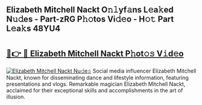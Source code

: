 ## Elizabeth Mitchell Nackt O𝚗𝚕yf𝚊ns L𝚎a𝚔ed N𝚞𝚍es - Part-zRG P𝚑𝚘tos Vi𝚍𝚎o - H𝚘𝚝 Part L𝚎a𝚔s 48YU4

# <h2><a href="http://kf2xoqg.oniu.top/?m=Elizabeth+Mitchell+Nackt">🔗👉 🔴 Elizabeth Mitchell Nackt P𝚑ot𝚘𝚜 V𝚒d𝚎o</a></h2>

[![Elizabeth Mitchell Nackt Nu𝚍e𝚜](https://i.imgur.com/0qMVB7G.gif)](http://kf2xoqg.oniu.top/?m=Elizabeth+Mitchell+Nackt)
Social media influencer Elizabeth Mitchell Nackt, known for disseminating dance and lifestyle information, featuring presentations and vlogs. Remarkable magician Elizabeth Mitchell Nackt, acclaimed for their exceptional skills and accomplishments in the art of illusion.  
